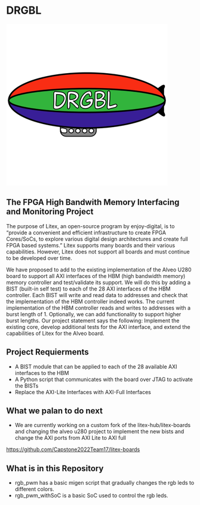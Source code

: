 # DRGBL
![DRGBL Logo](/docs/logo.svg)
## The FPGA High Bandwith Memory Interfacing and Monitoring Project

The purpose of Litex, an open-source program by enjoy-digital, is to “provide a convenient and efficient infrastructure to create FPGA Cores/SoCs, to explore various digital design architectures and create full FPGA based systems.” Litex supports many boards and their various capabilities. However, Litex does not support all boards and must continue to be developed over time. 

We have proposed to add to the existing implementation of the Alveo U280 board to support all AXI interfaces of the HBM (high bandwidth memory) memory controller and test/validate its support. We will do this by adding a BIST (built-in self test) to each of the 28 AXI interfaces of the HBM controller. Each BIST will write and read data to addresses and check that the implementation of the HBM controller indeed works. The current implementation of the HBM controller reads and writes to addresses with a burst length of 1. Optionally, we can add functionality to support higher burst lengths.
Our project statement says the following: Implement the existing core, develop additional tests for the AXI interface, and extend the capabilities of Litex for the Alveo board.

## Project Requierments
* A BIST module that can be applied to each of the 28 available AXI interfaces to the HBM
* A Python script that communicates with the board over JTAG to activate the BISTs
* Replace the AXI-Lite Interfaces with AXI-Full Interfaces

## What we palan to do next
* We are currently working on a custom fork of the litex-hub/litex-boards and changing the alveo u280 project to implement the new bists and change the AXI ports from AXI Lite to AXI full

https://github.com/Capstone2022Team17/litex-boards

## What is in this Repository
* rgb_pwm has a basic migen script that gradually changes the rgb leds to different colors.
* rgb_pwm_withSoC is a basic SoC used to control the rgb leds.
